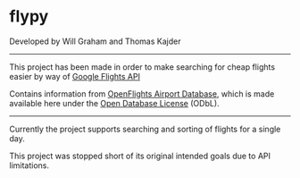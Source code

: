 # flypy

Developed by Will Graham and Thomas Kajder

<hr>

This project has been made in order to make searching for cheap flights easier by way of [Google Flights API](https://developers.google.com/qpx-express/)

Contains information from [OpenFlights Airport Database](http://openflights.org/data.html), which is made available here under the [Open Database License](http://opendatacommons.org/licenses/odbl/1.0/) (ODbL).

<hr>

Currently the project supports searching and sorting of flights for a single day.

This project was stopped short of its original intended goals due to API limitations.
